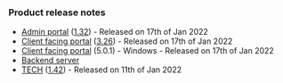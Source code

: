 ### Product release notes
* [Admin portal](/release-notes/admin) ([1.32](/configs/release-notes/admin/v1.32.1)) - Released on 17th of Jan 2022
* [Client facing portal](/release-notes/portal) ([3.26](/configs/release-notes/portal/v3.26)) - Released on 17th of Jan 2022
* [Client facing portal](https://help.deskdirector.com/article/4uzjpwaiou) (5.0.1) - Windows - Released on 17th of Jan 2022
* [Backend server](https://help.deskdirector.com/article/5ml4ieesph-server-changelog)
* [TECH](/release-notes/tech) ([1.42](/configs/release-notes/tech/v1.42)) - Released on 11th of Jan 2022
